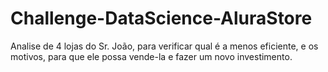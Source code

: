 # Challenge-DataScience-AluraStore
Analise de 4 lojas do Sr. João, para verificar qual é a menos eficiente, e os motivos, para que ele possa vende-la e fazer um novo investimento.
